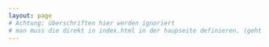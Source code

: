 ```yaml
---
layout: page
# Achtung: überschriften hier werden ignoriert
# man muss die direkt in index.html in der haupseite definieren. (geht leider nicht anders)
---
```



